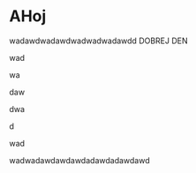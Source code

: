 # AHoj

wadawdwadawdwadwadwadawdd  DOBREJ DEN

wad

wa

daw

dwa

d

wad

wadwadawdawdawdadawdadawdawd

